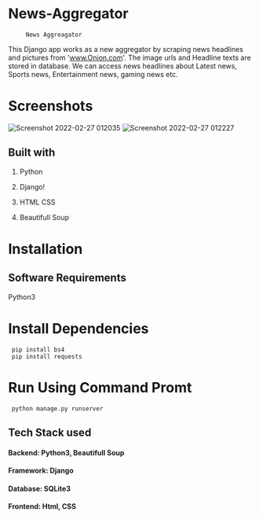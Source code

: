 #  News-Aggregator 
         News Aggreagator
          
 This Django app works as a new aggregator by scraping news headlines and pictures from 'www.Onion.com'. The image urls and Headline texts are stored in database.
 We can access news headlines about Latest news, Sports news, Entertainment news, gaming news etc. 
 # Screenshots
 ![Screenshot 2022-02-27 012035](https://user-images.githubusercontent.com/81306562/155857278-a48e80b9-74a0-4e32-9544-17d708407a5c.png)
![Screenshot 2022-02-27 012227](https://user-images.githubusercontent.com/81306562/155857291-1734468a-c364-439b-b6d1-3f2239e58d0b.png)

 
 ## Built with
 1. Python
 2. Django!

 3. HTML CSS
 4. Beautifull Soup
 
 # Installation
     
  ## Software Requirements
   Python3
    
   # Install Dependencies
     pip install bs4
     pip install requests
     
   # Run Using Command Promt
     python manage.py runserver
     
   ## Tech Stack used
#### Backend: Python3, Beautifull Soup
#### Framework: Django
#### Database: SQLite3
#### Frontend: Html, CSS
	 
